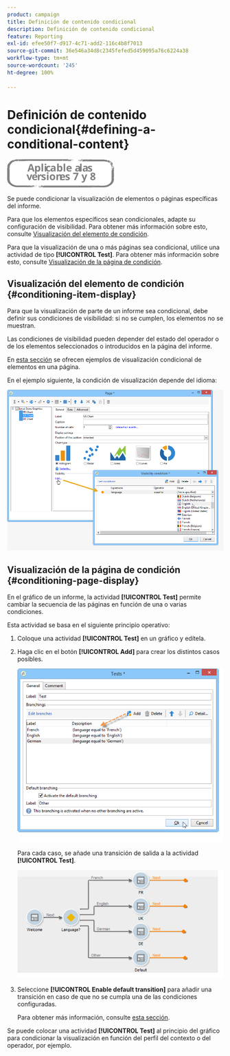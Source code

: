 ```yaml
---
product: campaign
title: Definición de contenido condicional
description: Definición de contenido condicional
feature: Reporting
exl-id: efee50f7-d917-4c71-add2-116c4b8f7013
source-git-commit: 36e546a34d8c2345fefed5d459095a76c6224a38
workflow-type: tm+mt
source-wordcount: '245'
ht-degree: 100%

---
```


# Definición de contenido condicional{#defining-a-conditional-content}

![](../../assets/common.svg)

Se puede condicionar la visualización de elementos o páginas específicas del informe.

Para que los elementos específicos sean condicionales, adapte su configuración de visibilidad. Para obtener más información sobre esto, consulte [Visualización del elemento de condición](#conditioning-item-display).

Para que la visualización de una o más páginas sea condicional, utilice una actividad de tipo **[!UICONTROL Test]**. Para obtener más información sobre esto, consulte [Visualización de la página de condición](#conditioning-page-display).

## Visualización del elemento de condición {#conditioning-item-display}

Para que la visualización de parte de un informe sea condicional, debe definir sus condiciones de visibilidad: si no se cumplen, los elementos no se muestran.

Las condiciones de visibilidad pueden depender del estado del operador o de los elementos seleccionados o introducidos en la página del informe.

En [esta sección](../../web/using/form-rendering.md#defining-fields-conditional-display) se ofrecen ejemplos de visualización condicional de elementos en una página.

En el ejemplo siguiente, la condición de visualización depende del idioma:

![](assets/reporting_display_condition.png)

## Visualización de la página de condición {#conditioning-page-display}

En el gráfico de un informe, la actividad **[!UICONTROL Test]** permite cambiar la secuencia de las páginas en función de una o varias condiciones.

Esta actividad se basa en el siguiente principio operativo:

1. Coloque una actividad **[!UICONTROL Test]** en un gráfico y edítela.
1. Haga clic en el botón **[!UICONTROL Add]** para crear los distintos casos posibles.

   ![](assets/reporting_test_sample.png)

   Para cada caso, se añade una transición de salida a la actividad **[!UICONTROL Test]**.

   ![](assets/reporting_test_transitions.png)

1. Seleccione **[!UICONTROL Enable default transition]** para añadir una transición en caso de que no se cumpla una de las condiciones configuradas.

   Para obtener más información, consulte [esta sección](../../web/using/defining-web-forms-page-sequencing.md#conditional-page-display).

Se puede colocar una actividad **[!UICONTROL Test]** al principio del gráfico para condicionar la visualización en función del perfil del contexto o del operador, por ejemplo.
